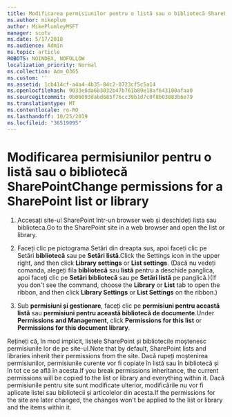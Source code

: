 ```yaml
---
title: Modificarea permisiunilor pentru o listă sau o bibliotecă SharePoint
ms.author: mikeplum
author: MikePlumleyMSFT
manager: scotv
ms.date: 5/17/2018
ms.audience: Admin
ms.topic: article
ROBOTS: NOINDEX, NOFOLLOW
localization_priority: Normal
ms.collection: Adm_O365
ms.custom: ''
ms.assetid: 1cb414cf-a4a4-4b35-84c2-0723cf5c5a14
ms.openlocfilehash: 9033e8da6b3032b47b761b89e18af643100afaa0
ms.sourcegitcommit: 0b06093dabd685f76cc39b1d7c0f8b03883b6e79
ms.translationtype: MT
ms.contentlocale: ro-RO
ms.lasthandoff: 10/25/2019
ms.locfileid: "36519095"
---
```

# <a name="change-permissions-for-a-sharepoint-list-or-library"></a><span data-ttu-id="cc048-102">Modificarea permisiunilor pentru o listă sau o bibliotecă SharePoint</span><span class="sxs-lookup"><span data-stu-id="cc048-102">Change permissions for a SharePoint list or library</span></span>

1. <span data-ttu-id="cc048-103">Accesați site-ul SharePoint într-un browser web și deschideți lista sau biblioteca.</span><span class="sxs-lookup"><span data-stu-id="cc048-103">Go to the SharePoint site in a web browser and open the list or library.</span></span>
    
2. <span data-ttu-id="cc048-104">Faceți clic pe pictograma Setări din dreapta sus, apoi faceți clic pe Setări **bibliotecă** sau pe **Setări listă**.</span><span class="sxs-lookup"><span data-stu-id="cc048-104">Click the Settings icon in the upper right, and then click **Library settings** or **List settings**.</span></span> <span data-ttu-id="cc048-105">(Dacă nu vedeți comanda, alegeți fila **bibliotecă** sau **listă** pentru a deschide panglica, apoi faceți clic pe **Setări bibliotecă** sau pe **Setări listă** pe panglică.)</span><span class="sxs-lookup"><span data-stu-id="cc048-105">(If you don't see the command, choose the **Library** or **List** tab to open the ribbon, and then click **Library Settings** or **List Settings** on the ribbon.)</span></span> 
    
3. <span data-ttu-id="cc048-106">Sub **permisiuni și gestionare**, faceți clic pe **permisiuni pentru această listă** sau **permisiuni pentru această bibliotecă de documente**.</span><span class="sxs-lookup"><span data-stu-id="cc048-106">Under **Permissions and Management**, click **Permissions for this list** or **Permissions for this document library**.</span></span>
    
<span data-ttu-id="cc048-107">Rețineți că, în mod implicit, listele SharePoint și bibliotecile moștenesc permisiunile lor de pe site-ul.</span><span class="sxs-lookup"><span data-stu-id="cc048-107">Note that by default, SharePoint lists and libraries inherit their permissions from the site.</span></span> <span data-ttu-id="cc048-108">Dacă rupeți moștenirea permisiunilor, permisiunile curente vor fi copiate în listă sau în bibliotecă și în tot ce se află în acesta.</span><span class="sxs-lookup"><span data-stu-id="cc048-108">If you break permissions inheritance, the current permissions will be copied to the list or library and everything within it.</span></span> <span data-ttu-id="cc048-109">Dacă permisiunile pentru site sunt modificate ulterior, modificările nu vor fi aplicate listei sau bibliotecii și articolelor din acesta.</span><span class="sxs-lookup"><span data-stu-id="cc048-109">If the permissions for the site are later changed, the changes won't be applied to the list or library and the items within it.</span></span>
  

